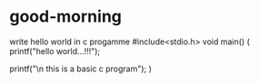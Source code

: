 # good-morning
write hello world in c progamme
#include<stdio.h>
void main()
(
 printf("hello world...!!!");
 
 printf("\n this is a basic c program");
)
